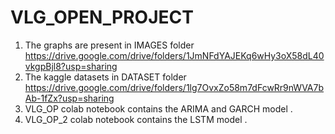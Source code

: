 # VLG_OPEN_PROJECT

1. The graphs are present in IMAGES folder
   https://drive.google.com/drive/folders/1JmNFdYAJEKq6wHy3oX58dL40vkgpBjl8?usp=sharing
3. The kaggle datasets in DATASET folder
   https://drive.google.com/drive/folders/1lg7OvxZo58m7dFcwRr9nWVA7bAb-1fZx?usp=sharing
5. VLG_OP colab notebook contains the ARIMA and GARCH model .
6. VLG_OP_2 colab notebook contains the LSTM model .
 
